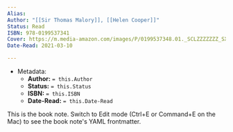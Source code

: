 ```yaml
---
Alias:
Author: "[[Sir Thomas Malory]], [[Helen Cooper]]"
Status: Read
ISBN: 978-0199537341
Cover: https://m.media-amazon.com/images/P/0199537348.01._SCLZZZZZZZ_SX500_.jpg
Date-Read: 2021-03-10

---
```

- Metadata:
	- **Author:** `= this.Author`
	- **Status:** `= this.Status`
	- **ISBN:** `= this.ISBN`
	- **Date-Read:** `= this.Date-Read`

This is the book note. Switch to Edit mode (Ctrl+E or Command+E on the Mac) to see the book note's YAML frontmatter.

